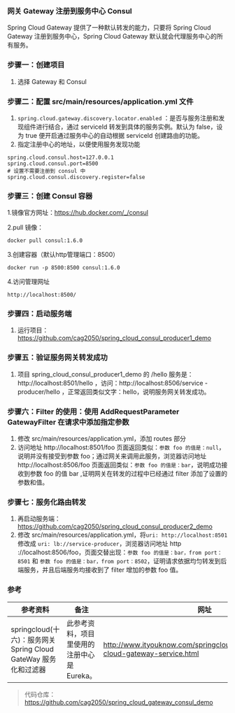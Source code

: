 ### 网关 Gateway 注册到服务中心 Consul
Spring Cloud Gateway 提供了一种默认转发的能力，只要将 Spring Cloud Gateway 注册到服务中心，Spring Cloud Gateway 默认就会代理服务中心的所有服务。

### 步骤一：创建项目
1. 选择 Gateway 和 Consul

### 步骤二：配置 src/main/resources/application.yml 文件
1. `spring.cloud.gateway.discovery.locator.enabled`
：是否与服务注册和发现组件进行结合，通过 serviceId 转发到具体的服务实例。默认为 false，设为 true 便开启通过服务中心的自动根据 serviceId 创建路由的功能。
2. 指定注册中心的地址，以便使用服务发现功能
```
spring.cloud.consul.host=127.0.0.1
spring.cloud.consul.port=8500
# 设置不需要注册到 consul 中
spring.cloud.consul.discovery.register=false
```

### 步骤三：创建 Consul 容器
1.镜像官方网址：https://hub.docker.com/_/consul

2.pull 镜像：
```
docker pull consul:1.6.0
```
3.创建容器（默认http管理端口：8500）
```
docker run -p 8500:8500 consul:1.6.0
```
4.访问管理网址
```
http://localhost:8500/
```

### 步骤四：启动服务端
1. 运行项目：https://github.com/cag2050/spring_cloud_consul_producer1_demo

### 步骤五：验证服务网关转发成功
1. 项目 spring_cloud_consul_producer1_demo 的 /hello 服务是：http://localhost:8501/hello ，访问：http://localhost:8506/service
-producer/hello ，正常返回类似文字：hello，说明服务网关转发成功。

### 步骤六：Filter 的使用：使用 AddRequestParameter GatewayFilter 在请求中添加指定参数
1. 修改 src/main/resources/application.yml，添加 routes 部分
2. 访问地址 http://localhost:8501/foo 页面返回类似：`参数 foo 的值是：null`，说明并没有接受到参数 foo；通过网关来调用此服务，浏览器访问地址 http://localhost:8506/foo
页面返回类似：`参数 foo 的值是：bar`，说明成功接收到参数 foo 的值 bar ,证明网关在转发的过程中已经通过 filter 添加了设置的参数和值。

### 步骤七：服务化路由转发
1. 再启动服务端：https://github.com/cag2050/spring_cloud_consul_producer2_demo
2. 修改 src/main/resources/application.yml，将`uri: http://localhost:8501` 修改成 `uri: lb://service-producer`，浏览器访问地址 http
://localhost:8506/foo，页面交替出现：`参数 foo 的值是：bar，from port：8501` 和 `参数 foo 的值是：bar，from port：8502`，证明请求依据均匀转发到后端服务，并且后端服务均接收到了 filter 增加的参数 foo 值。

### 参考
参考资料 | 备注 | 网址
--- | --- | ---
springcloud(十六)：服务网关 Spring Cloud GateWay 服务化和过滤器 | 此参考资料，项目里使用的注册中心是 Eureka。 | http://www.ityouknow.com/springcloud/2019/01/19/spring-cloud-gateway-service.html

> 代码仓库：https://github.com/cag2050/spring_cloud_gateway_consul_demo